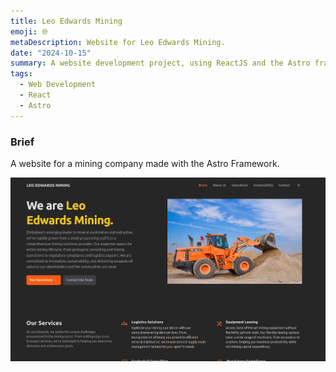 ```yaml
---
title: Leo Edwards Mining
emoji: 🌐
metaDescription: Website for Leo Edwards Mining. 
date: "2024-10-15"
summary: A website development project, using ReactJS and the Astro framework. 
tags:
  - Web Development
  - React
  - Astro
---
```


### Brief

A website for a mining company made with the Astro Framework. 

<a href="https://leoedwardsmining.com" target="_blank">![HomePage](/src/assets/img/leoEdwardshomeOther.png)</a>
